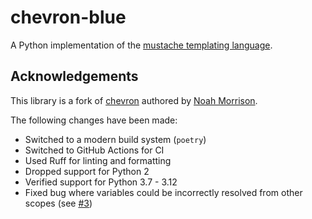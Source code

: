 # chevron-blue

A Python implementation of the [mustache templating language](http://mustache.github.io).

## Acknowledgements

This library is a fork of [chevron](https://github.com/noahmorrison/chevron) authored by [Noah Morrison](https://github.com/noahmorrison).

The following changes have been made:

- Switched to a modern build system (`poetry`)
- Switched to GitHub Actions for CI
- Used Ruff for linting and formatting
- Dropped support for Python 2
- Verified support for Python 3.7 - 3.12
- Fixed bug where variables could be incorrectly resolved from other scopes (see [#3](https://github.com/zanieb/chevron-blue/pull/3))
